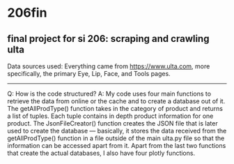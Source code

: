 # 206fin
final project for si 206: scraping and crawling ulta
-------------------------
Data sources used: Everything came from https://www.ulta.com, more specifically, the primary Eye, Lip, Face, and Tools pages.

-------------------------
Q: How is the code structured?
A: My code uses four main functions to retrieve the data from online or the cache and to create a database out of it. The getAllProdType() function takes in the category of product and returns a list of tuples. Each tuple contains in depth product information for one product.
  The JsonFileCreator() function creates the JSON file that is later used to create the database — basically, it stores the data received from the getAllProdType() function in a file outside of the main ulta.py file so that the information can be accessed apart from it.
  Apart from the last two functions that create the actual databases, I also have four plotly functions. 
